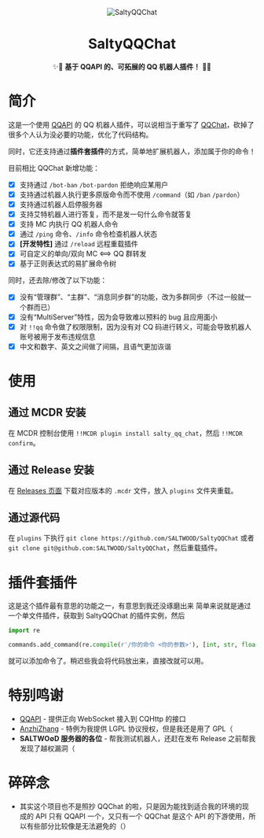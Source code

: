 <div align="center">

![SaltyQQChat](https://socialify.git.ci/SALTWOOD/SaltyQQChat/image?description=1&font=Inter&forks=1&issues=1&language=1&name=1&owner=1&pattern=Plus&pulls=1&stargazers=1&theme=Auto)

# SaltyQQChat
✨🎉 **基于 QQAPI 的、可拓展的 QQ 机器人插件！** 🎉✨
</div>

# 简介
这是一个使用 [QQAPI](https://github.com/AnzhiZhang/MCDReforgedPlugins/tree/master/src/qq_api) 的 QQ 机器人插件，可以说相当于重写了 [QQChat](https://github.com/AnzhiZhang/MCDReforgedPlugins/tree/master/src/qq_chat)，砍掉了很多个人认为没必要的功能，优化了代码结构。

同时，它还支持通过**插件套插件**的方式，简单地扩展机器人，添加属于你的命令！

目前相比 QQChat 新增功能：
- [x] 支持通过 `/bot-ban` `/bot-pardon` 拒绝响应某用户
- [x] 支持通过机器人执行更多原版命令而不使用 `/command`（如 `/ban` `/pardon`）
- [x] 支持通过机器人启停服务器
- [x] 支持艾特机器人进行答复，而不是发一句什么命令就答复
- [x] 支持 MC 内执行 QQ 机器人命令
- [x] 通过 `/ping` 命令、`/info` 命令检查机器人状态
- [x] **[开发特性]** 通过 `/reload` 远程重载插件
- [x] 可自定义的单向/双向 MC <==> QQ 群转发
- [x] 基于正则表达式的易扩展命令树

同时，还去除/修改了以下功能：
- [x] 没有“管理群”、“主群”、“消息同步群”的功能，改为多群同步（不过一般就一个群而已）
- [x] 没有“MultiServer”特性，因为会导致难以预料的 bug 且应用面小
- [x] 对 `!!qq` 命令做了权限限制，因为没有对 CQ 码进行转义，可能会导致机器人账号被用于发布违规信息
- [x] 中文和数字、英文之间做了间隔，且语气更加诙谐

# 使用
## 通过 MCDR 安装
在 MCDR 控制台使用 `!!MCDR plugin install salty_qq_chat`，然后 `!!MCDR confirm`。

## 通过 Release 安装
在 [Releases 页面](https://github.com/SALTWOOD/SaltyQQChat/releases) 下载对应版本的 `.mcdr` 文件，放入 `plugins` 文件夹重载。

## 通过源代码
在 `plugins` 下执行 `git clone https://github.com/SALTWOOD/SaltyQQChat` 或者 `git clone git@github.com:SALTWOOD/SaltyQQChat`，然后重载插件。

# 插件套插件
这是这个插件最有意思的功能之一，有意思到我还没琢磨出来
简单来说就是通过一个单文件插件，获取到 SaltyQQChat 的插件实例，然后
```Python
import re

commands.add_command(re.compile(r'/你的命令 <你的参数>'), [int, str, float], handler)
```
就可以添加命令了。稍迟些我会将代码放出来，直接改就可以用。

# 特别鸣谢
- [QQAPI](https://github.com/AnzhiZhang/MCDReforgedPlugins/tree/master/src/qq_api) - 提供正向 WebSocket 接入到 CQHttp 的接口
- [AnzhiZhang](https://github.com/AnzhiZhang) - 特例为我提供 LGPL 协议授权，但是我还是用了 GPL（
- **SALTWO∅D 服务器的各位** - 帮我测试机器人，还赶在发布 Release 之前帮我发现了越权漏洞（

# 碎碎念
- 其实这个项目也不是照抄 QQChat 的啦，只是因为能找到适合我的环境的现成的 API 只有 QQAPI 一个，又只有一个 QQChat 是这个 API 的下游使用，所以有些部分比较像是无法避免的（）